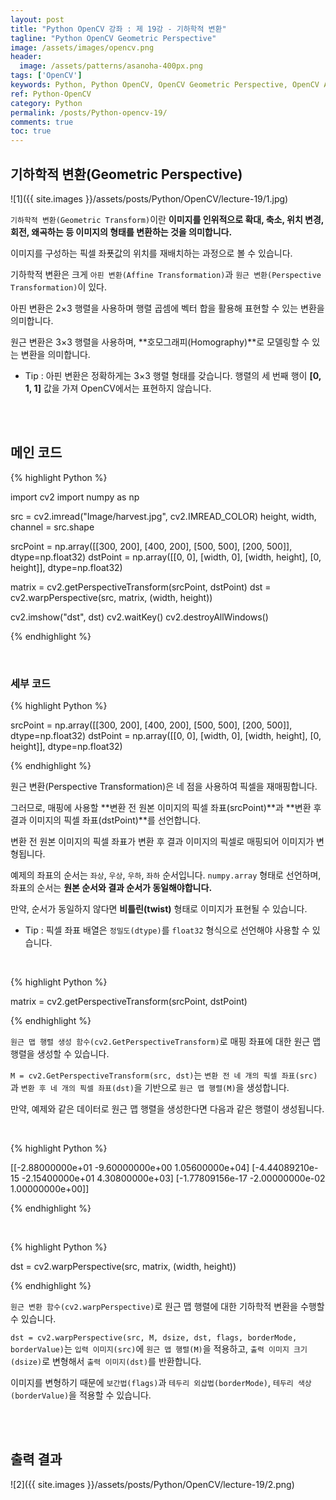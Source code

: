 ```yaml
---
layout: post
title: "Python OpenCV 강좌 : 제 19강 - 기하학적 변환"
tagline: "Python OpenCV Geometric Perspective"
image: /assets/images/opencv.png
header:
  image: /assets/patterns/asanoha-400px.png
tags: ['OpenCV']
keywords: Python, Python OpenCV, OpenCV Geometric Perspective, OpenCV Affine Transformation, OpenCV Perspective Transformation, OpenCV getPerspectiveTransform, OpenCV warpPerspective
ref: Python-OpenCV
category: Python
permalink: /posts/Python-opencv-19/
comments: true
toc: true
---
```


## 기하학적 변환(Geometric Perspective) ##

![1]({{ site.images }}/assets/posts/Python/OpenCV/lecture-19/1.jpg)

`기하학적 변환(Geometric Transform)`이란 **이미지를 인위적으로 확대, 축소, 위치 변경, 회전, 왜곡하는 등 이미지의 형태를 변환하는 것을 의미합니다.**

이미지를 구성하는 픽셀 좌푯값의 위치를 재배치하는 과정으로 볼 수 있습니다.

기하학적 변환은 크게 `아핀 변환(Affine Transformation)`과 `원근 변환(Perspective Transformation)`이 있다. 

아핀 변환은 2×3 행렬을 사용하며 행렬 곱셈에 벡터 합을 활용해 표현할 수 있는 변환을 의미합니다.

원근 변환은 3×3 행렬을 사용하며, **호모그래피(Homography)**로 모델링할 수 있는 변환을 의미합니다.

- Tip : 아핀 변환은 정확하게는 3×3 행렬 형태를 갖습니다. 행렬의 세 번째 행이 **[0, 1, 1]** 값을 가져 OpenCV에서는 표현하지 않습니다. 

<br>
<br>

## 메인 코드

{% highlight Python %}

import cv2
import numpy as np

src = cv2.imread("Image/harvest.jpg", cv2.IMREAD_COLOR)
height, width, channel = src.shape

srcPoint = np.array([[300, 200], [400, 200], [500, 500], [200, 500]], dtype=np.float32)
dstPoint = np.array([[0, 0], [width, 0], [width, height], [0, height]], dtype=np.float32)

matrix = cv2.getPerspectiveTransform(srcPoint, dstPoint)
dst = cv2.warpPerspective(src, matrix, (width, height))

cv2.imshow("dst", dst)
cv2.waitKey()
cv2.destroyAllWindows()

{% endhighlight %}

<br>

### 세부 코드

{% highlight Python %}

srcPoint = np.array([[300, 200], [400, 200], [500, 500], [200, 500]], dtype=np.float32)
dstPoint = np.array([[0, 0], [width, 0], [width, height], [0, height]], dtype=np.float32)

{% endhighlight %}

원근 변환(Perspective Transformation)은 네 점을 사용하여 픽셀을 재매핑합니다.

그러므로, 매핑에 사용할 **변환 전 원본 이미지의 픽셀 좌표(srcPoint)**과 **변환 후 결과 이미지의 픽셀 좌표(dstPoint)**를 선언합니다.

변환 전 원본 이미지의 픽셀 좌표가 변환 후 결과 이미지의 픽셀로 매핑되어 이미지가 변형됩니다.

예제의 좌표의 순서는 `좌상`, `우상`, `우하`, `좌하` 순서입니다. `numpy.array` 형태로 선언하며, 좌표의 순서는 **원본 순서와 결과 순서가 동일해야합니다.**

만약, 순서가 동일하지 않다면 **비틀린(twist)** 형태로 이미지가 표현될 수 있습니다.

- Tip : 픽셀 좌표 배열은 `정밀도(dtype)`를 `float32` 형식으로 선언해야 사용할 수 있습니다.

<br>

{% highlight Python %}

matrix = cv2.getPerspectiveTransform(srcPoint, dstPoint)

{% endhighlight %}

`원근 맵 행렬 생성 함수(cv2.GetPerspectiveTransform)`로 매핑 좌표에 대한 원근 맵 행렬을 생성할 수 있습니다.

`M = cv2.GetPerspectiveTransform(src, dst)`는 `변환 전 네 개의 픽셀 좌표(src)`과 `변환 후 네 개의 픽셀 좌표(dst)`을 기반으로 `원근 맵 행렬(M)`을 생성합니다.

만약, 예제와 같은 데이터로 원근 맵 행렬을 생성한다면 다음과 같은 행렬이 생성됩니다.

<br>

{% highlight Python %}

[[-2.88000000e+01 -9.60000000e+00  1.05600000e+04]
 [-4.44089210e-15 -2.15400000e+01  4.30800000e+03]
 [-1.77809156e-17 -2.00000000e-02  1.00000000e+00]]

{% endhighlight %}

<br>

{% highlight Python %}

dst = cv2.warpPerspective(src, matrix, (width, height))

{% endhighlight %}

`원근 변환 함수(cv2.warpPerspective)`로 원근 맵 행렬에 대한 기하학적 변환을 수행할 수 있습니다.

`dst = cv2.warpPerspective(src, M, dsize, dst, flags, borderMode, borderValue)`는 `입력 이미지(src)`에 `원근 맵 행렬(M)`을 적용하고, `출력 이미지 크기(dsize)`로 변형해서 `출력 이미지(dst)`를 반환합니다.

이미지를 변형하기 때문에 `보간법(flags)`과 `테두리 외삽법(borderMode)`, `테두리 색상(borderValue)`을 적용할 수 있습니다.

<br>
<br>

## 출력 결과

![2]({{ site.images }}/assets/posts/Python/OpenCV/lecture-19/2.png)
